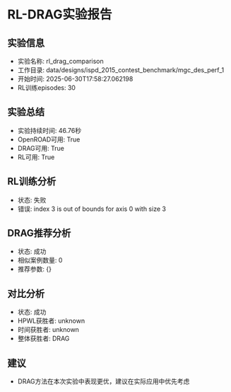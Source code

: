 # RL-DRAG实验报告

## 实验信息
- 实验名称: rl_drag_comparison
- 工作目录: data/designs/ispd_2015_contest_benchmark/mgc_des_perf_1
- 开始时间: 2025-06-30T17:58:27.062198
- RL训练episodes: 30

## 实验总结

- 实验持续时间: 46.76秒
- OpenROAD可用: True
- DRAG可用: True
- RL可用: True


## RL训练分析
- 状态: 失败
- 错误: index 3 is out of bounds for axis 0 with size 3

## DRAG推荐分析

- 状态: 成功
- 相似案例数量: 0
- 推荐参数: {}


## 对比分析

- 状态: 成功
- HPWL获胜者: unknown
- 时间获胜者: unknown
- 整体获胜者: DRAG


## 建议
- DRAG方法在本次实验中表现更优，建议在实际应用中优先考虑
